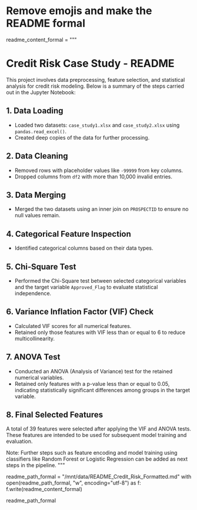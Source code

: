 # Remove emojis and make the README formal
readme_content_formal = """
# Credit Risk Case Study - README

This project involves data preprocessing, feature selection, and statistical analysis for credit risk modeling. Below is a summary of the steps carried out in the Jupyter Notebook:

## 1. Data Loading
- Loaded two datasets: `case_study1.xlsx` and `case_study2.xlsx` using `pandas.read_excel()`.
- Created deep copies of the data for further processing.

## 2. Data Cleaning
- Removed rows with placeholder values like `-99999` from key columns.
- Dropped columns from `df2` with more than 10,000 invalid entries.

## 3. Data Merging
- Merged the two datasets using an inner join on `PROSPECTID` to ensure no null values remain.

## 4. Categorical Feature Inspection
- Identified categorical columns based on their data types.

## 5. Chi-Square Test
- Performed the Chi-Square test between selected categorical variables and the target variable `Approved_Flag` to evaluate statistical independence.

## 6. Variance Inflation Factor (VIF) Check
- Calculated VIF scores for all numerical features.
- Retained only those features with VIF less than or equal to 6 to reduce multicollinearity.

## 7. ANOVA Test
- Conducted an ANOVA (Analysis of Variance) test for the retained numerical variables.
- Retained only features with a p-value less than or equal to 0.05, indicating statistically significant differences among groups in the target variable.

## 8. Final Selected Features
A total of 39 features were selected after applying the VIF and ANOVA tests. These features are intended to be used for subsequent model training and evaluation.

Note: Further steps such as feature encoding and model training using classifiers like Random Forest or Logistic Regression can be added as next steps in the pipeline.
"""

readme_path_formal = "/mnt/data/README_Credit_Risk_Formatted.md"
with open(readme_path_formal, "w", encoding="utf-8") as f:
    f.write(readme_content_formal)

readme_path_formal
